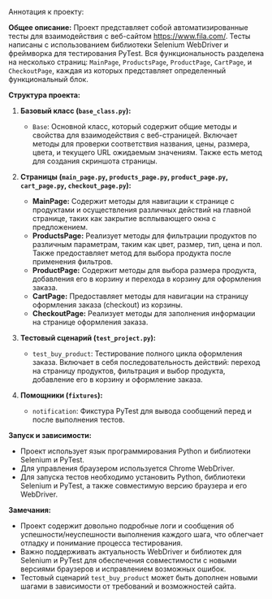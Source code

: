 Аннотация к проекту:

**Общее описание:**
Проект представляет собой автоматизированные тесты для взаимодействия с веб-сайтом https://www.fila.com/. Тесты написаны с использованием библиотеки Selenium WebDriver и фреймворка для тестирования PyTest. Вся функциональность разделена на несколько страниц: `MainPage`, `ProductsPage`, `ProductPage`, `CartPage`, и `CheckoutPage`, каждая из которых представляет определенный функциональный блок.

**Структура проекта:**
1. **Базовый класс (`base_class.py`):**
   - `Base`: Основной класс, который содержит общие методы и свойства для взаимодействия с веб-страницей. Включает методы для проверки соответствия названия, цены, размера, цвета, и текущего URL ожидаемым значениям. Также есть метод для создания скриншота страницы.

2. **Страницы (`main_page.py`, `products_page.py`, `product_page.py`, `cart_page.py`, `checkout_page.py`):**
   - **MainPage:** Содержит методы для навигации к странице с продуктами и осуществления различных действий на главной странице, таких как закрытие всплывающего окна с предложением.
   - **ProductsPage:** Реализует методы для фильтрации продуктов по различным параметрам, таким как цвет, размер, тип, цена и пол. Также предоставляет метод для выбора продукта после применения фильтров.
   - **ProductPage:** Содержит методы для выбора размера продукта, добавления его в корзину и перехода в корзину для оформления заказа.
   - **CartPage:** Предоставляет методы для навигации на страницу оформления заказа (checkout) из корзины.
   - **CheckoutPage:** Реализует методы для заполнения информации на странице оформления заказа.

3. **Тестовый сценарий (`test_project.py`):**
   - `test_buy_product`: Тестирование полного цикла оформления заказа. Включает в себя последовательность действий: переход на страницу продуктов, фильтрация и выбор продукта, добавление его в корзину и оформление заказа.

4. **Помощники (`fixtures`):**
   - `notification`: Фикстура PyTest для вывода сообщений перед и после выполнения тестов.

**Запуск и зависимости:**
- Проект использует язык программирования Python и библиотеки Selenium и PyTest.
- Для управления браузером используется Chrome WebDriver.
- Для запуска тестов необходимо установить Python, библиотеки Selenium и PyTest, а также совместимую версию браузера и его WebDriver.

**Замечания:**
- Проект содержит довольно подробные логи и сообщения об успешности/неуспешности выполнения каждого шага, что облегчает отладку и понимание процесса тестирования.
- Важно поддерживать актуальность WebDriver и библиотек для Selenium и PyTest для обеспечения совместимости с новыми версиями браузеров и исправлением возможных ошибок.
- Тестовый сценарий `test_buy_product` может быть дополнен новыми шагами в зависимости от требований и возможностей сайта.